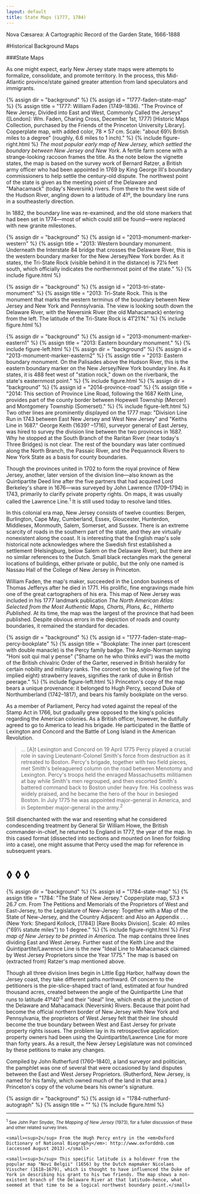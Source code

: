 ```yaml
---
layout: default
title: State Maps (1777, 1784)
---
```


<p class="type">Nova Cæsarea: A Cartographic Record of the Garden State, 1666-1888</p>

#Historical Background Maps

###State Maps

<p class="dropCap">
	As one might expect, early New Jersey state maps were attempts to formalize, consolidate, and promote territory. In the process, this Mid-Atlantic province/state gained greater attention from land speculators and immigrants.
</p>

{% assign dir = "background" %}
{% assign id = "1777-faden-state-map" %}
{% assign title = "1777: William Faden (1749–1836). &quot;The Province of New Jersey, Divided into East and West, Commonly Called the Jerseys&quot; ([London]: Wm. Faden, Charing Cross, December 1st, 1777) [Historic Maps Collection, purchased by the Friends of the Princeton University Library]. Copperplate map, with added color, 78 × 57 cm. Scale: &quot;about 69½ British miles to a degree&quot; (roughly, 6.6 miles to 1 inch)." %}
{% include figure-right.html %}
_The most popular early map of New Jersey, which settled the boundary between New Jersey and New York_. A fertile farm scene with a strange-looking raccoon frames the title. As the note below the vignette states, the map is based on the survey work of Bernard Ratzer, a British army officer who had been appointed in 1769 by King George III's boundary commissioners to help settle the century-old dispute. The northwest point of the state is given as the meeting point of the Delaware and "Mahacamack" (today's Neversink) rivers. From there to the west side of the Hudson River, angling down to a latitude of 41º, the boundary line runs in a southeasterly direction.

In 1882, the boundary line was re-examined, and the old stone markers that had been set in 1774—most of which could still be found—were replaced with new granite milestones.

{% assign dir = "background" %}
{% assign id = "2013-monument-marker-western" %}
{% assign title = "2013: Western boundary monument. Underneath the Interstate 84 bridge that crosses the Delaware River, this is the western boundary marker for the New Jersey/New York border. As it states, the Tri-State Rock (visible behind it in the distance) is 72¼ feet south, which officially indicates the northernmost point of the state." %}
{% include figure.html %}

{% assign dir = "background" %}
{% assign id = "2013-tri-state-monument" %}
{% assign title = "2013: Tri-State Rock. This is the monument that marks the western terminus of the boundary between New Jersey and New York and Pennsylvania. The view is looking south down the Delaware River, with the Neversink River (the old Mahacamack) entering from the left. The latitude of the Tri-State Rock is 41˚21'N." %}
{% include figure.html %}

{% assign dir = "background" %}
{% assign id = "2013-monument-marker-eastern1" %}
{% assign title = "2013: Eastern boundary monument." %}
{% include figure-left.html %}
{% assign dir = "background" %}
{% assign id = "2013-monument-marker-eastern2" %}
{% assign title = "2013: Eastern boundary monument. On the Palisades above the Hudson River, this is the eastern boundary marker on the New Jersey/New York boundary line. As it states, it is 488 feet west of &quot;station rock,&quot; down on the riverbank, the state's easternmost point." %}
{% include figure.html %}
{% assign dir = "background" %}
{% assign id = "2014-province-road" %}
{% assign title = "2014: This section of Province Line Road, following the 1687 Keith Line, provides part of the county border between Hopewell Township (Mercer) and Montgomery Township (Somerset)." %}
{% include figure-left.html %}
Two other lines are prominently displayed on the 1777 map: "Division Line Run in 1743 between East New Jersey and West New Jersey" and "Keiths Line in 1687." George Keith (1639? –1716), surveyor general of East Jersey, was hired to survey the division line between the two provinces in 1687. Why he stopped at the South Branch of the Raritan River (near today's Three Bridges) is not clear. The rest of the boundary was later continued along the North Branch, the Passaic River, and the Pequannock Rivers to New York State as a basis for county boundaries.

Though the provinces united in 1702 to form the royal province of New Jersey, another, later version of the division line—also known as the Quintipartite Deed line after the five partners that had acquired Lord Berkeley's share in 1676—was surveyed by John Lawrence (1709–1794) in 1743, primarily to clarify private property rights. On maps, it was usually called the Lawrence Line.<sup>1</sup> It is still used today to resolve land titles.

In this colonial era map, New Jersey consists of twelve counties: Bergen, Burlington, Cape May, Cumberland, Essex, Gloucester, Hunterdon, Middlesex, Monmouth, Salem, Somerset, and Sussex. There is an extreme scarcity of roads in the southern part of the state, and they are virtually nonexistent along the coast. It is interesting that the English map's sole historical note acknowledges where the Swedish first established a settlement (Helsingburg, below Salem on the Delaware River), but there are no similar references to the Dutch. Small black rectangles mark the general locations of buildings, either private or public, but the only one named is Nassau Hall of the College of New Jersey in Princeton.

William Faden, the map's maker, succeeded in the London business of Thomas Jefferys after he died in 1771. His prolific, fine engravings made him one of the great cartographers of his era. This map of New Jersey was included in his 1777 landmark publication _The North American Atlas: Selected from the Most Authentic Maps, Charts, Plans, &c., Hitherto Published_. At its time, the map was the largest of the province that had been published. Despite obvious errors in the depiction of roads and county boundaries, it remained the standard for decades.

{% assign dir = "background" %}
{% assign id = "1777-faden-state-map-percy-bookplate" %}
{% assign title = "Bookplate: The inner part (crescent with double manacle) is the Percy family badge. The Anglo-Norman saying &quot;Honi soit qui mal y pense&quot; (&quot;Shame on he who thinks evil&quot;) was the motto of the British chivalric Order of the Garter, reserved in British heraldry for certain nobility and military ranks. The coronet on top, showing five (of the implied eight) strawberry leaves, signifies the rank of duke in British peerage." %}
{% include figure-left.html %}
Princeton's copy of the map bears a unique provenance: it belonged to Hugh Percy, second Duke of Northumberland (1742–1817), and bears his family bookplate on the verso.

As a member of Parliament, Percy had voted against the repeal of the Stamp Act in 1766, but gradually grew opposed to the king's policies regarding the American colonies. As a British officer, however, he dutifully agreed to go to America to lead his brigade. He participated in the Battle of Lexington and Concord and the Battle of Long Island in the American Revolution.

>... [A]t Lexington and Concord on 19 April 1775 Percy played a crucial role in saving Lieutenant-Colonel Smith's force from destruction as it retreated to Boston. Percy's brigade, together with two field pieces, met Smith's beleaguered column on the road between Menotomy and Lexington. Percy's troops held the enraged Massachusetts militiamen at bay while Smith's men regrouped, and then escorted Smith's battered command back to Boston under heavy fire. His coolness was widely praised, and he became the hero of the hour in besieged Boston. In July 1775 he was appointed major-general in America, and in September major-general in the army.<sup>2</sup>

Still disenchanted with the war and resenting what he considered condescending treatment by General Sir William Howe, the British commander-in-chief, he returned to England in 1777, the year of the map. In this cased format (dissected into sections and mounted on linen for folding into a case), one might assume that Percy used the map for reference in subsequent years.

<h1 class="fancy nobg">◊ ◊ ◊</h1>

{% assign dir = "background" %}
{% assign id = "1784-state-map" %}
{% assign title = "1784: &quot;The State of New Jersey.&quot; Copperplate map, 57.3 × 26.7 cm. From The Petitions and Memorials of the Proprietors of West and East-Jersey, to the Legislature of New-Jersey: Together with a Map of the State of New-Jersey, and the Country Adjacent: and Also an Appendix . . . (New York: Shepard Kollock, [1784]) [Rare Books Division]. Scale: 40 miles (&quot;69½ statute miles&quot;) to 1 degree." %}
{% include figure-right.html %}
_First map of New Jersey to be printed in America._ The map contains three lines dividing East and West Jersey. Further east of the Keith Line and the Quintipartite/Lawrence Line is the new "Ideal Line to Mahacamack claimed by West Jersey Proprietors since the Year 1775." The map is based on (extracted from) Ratzer's map mentioned above.

Though all three division lines begin in Little Egg Harbor, halfway down the Jersey coast, they take different paths northward. Of concern to the petitioners is the pie-slice-shaped tract of land, estimated at four hundred thousand acres, created between the angle of the Quintipartite Line that runs to latitude 41º40′<sup>3</sup> and their "ideal" line, which ends at the junction of the Delaware and Mahacamack (Neversink) Rivers. Because that point had become the official northern border of New Jersey with New York and Pennsylvania, the proprietors of West Jersey felt that their line should become the true boundary between West and East Jersey for private property rights issues. The problem lay in its retrospective application: property owners had been using the Quintipartite/Lawrence Line for more than forty years. As a result, the New Jersey Legislature was not convinced by these petitions to make any changes.

Compiled by John Rutherfurd (1760–1840), a land surveyor and politician, the pamphlet was one of several that were occasioned by land disputes between the East and West Jersey Proprietors. (Rutherford, New Jersey, is named for his family, which owned much of the land in that area.) Princeton's copy of the volume bears his owner's signature.

{% assign dir = "background" %}
{% assign id = "1784-rutherfurd-autograph" %}
{% assign title = "" %}
{% include figure.html %}

---
<div class="footnotes">
    <small><sup>1</sup> See John Parr Snyder, <em>The Mapping of New Jersey</em> (1973), for a fuller discussion of these and other related survey lines.</small>

    <small><sup>2</sup> From the Hugh Percy entry in the <em>Oxford Dictionary of National Biography</em>: http://www.oxforddnb.com (accessed August 2013).</small>

    <small><sup>3</sup> This specific latitude is a holdover from the popular map "Novi Belgii" (1656) by the Dutch mapmaker Nicolaes Visscher (1618–1679), which is thought to have influenced the Duke of York in describing his grant to his two friends. The map shows a non-existent branch of the Delaware River at that latitude—hence, what seemed at that time to be a logical northwest boundary point.</small>
</div>